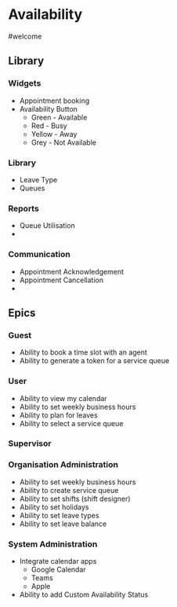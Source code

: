 # Availability
#welcome 


## Library
### Widgets

- Appointment booking 
- Availability Button 
	- Green - Available
	- Red - Busy
	- Yellow - Away
	- Grey - Not Available

### Library
- Leave Type
- Queues

### Reports
- Queue Utilisation
- 

### Communication
- Appointment Acknowledgement
- Appointment Cancellation
- 

## Epics

### Guest
- Ability to book a time slot with an agent
- Ability to generate a token for a service queue

### User
- Ability to view my calendar
- Ability to set weekly business  hours
- Ability to plan for leaves
- Ability to select a service queue

### Supervisor

### Organisation Administration
- Ability to set weekly business  hours
- Ability to create service queue
- Ability to set shifts (shift designer)
- Ability to set holidays
- Ability to set leave types
- Ability to set leave balance

### System Administration

- Integrate calendar apps
	- Google Calendar
	- Teams
	- Apple
- Ability to add Custom Availability Status